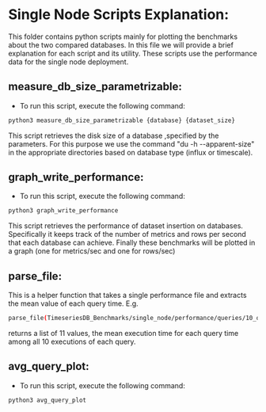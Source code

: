 # Single Node Scripts Explanation:
This folder contains python scripts mainly for plotting the benchmarks about the two compared databases. In this file we will provide a brief explanation for each script and its utility. These scripts use the performance data for the single node deployment.

## measure_db_size_parametrizable:
* To run this script, execute the following command:

```bash
python3 measure_db_size_parametrizable {database} {dataset_size}
```
This script retrieves the disk size of a database ,specified by the parameters. For this purpose we use the command "du -h --apparent-size" in the appropriate directories based on database type (influx or timescale).

## graph_write_performance:
* To run this script, execute the following command:

```bash
python3 graph_write_performance
```
This script retrieves the performance of dataset insertion on databases. Specifically it keeps track of the number of metrics and rows per second that each database can achieve. Finally these benchmarks will be plotted in a graph (one for metrics/sec and one for rows/sec)

## parse_file:
This is a helper function that takes a single performance file and extracts the mean value of each query time.
E.g. 
```bash
parse_file(TimeseriesDB_Benchmarks/single_node/performance/queries/10_queries/timescale_10_queries_large.out)
```
 returns a list of 11 values, the mean execution time for each query time among all 10 executions of each query.

## avg_query_plot:
* To run this script, execute the following command:

```bash
python3 avg_query_plot
```